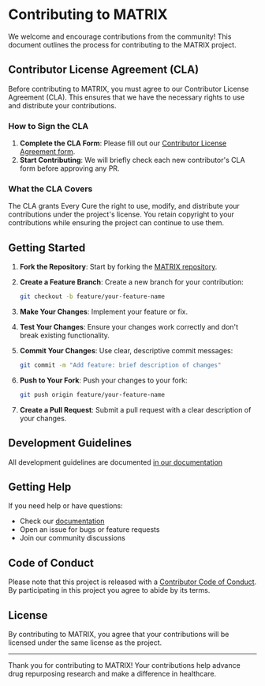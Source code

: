 # Contributing to MATRIX

We welcome and encourage contributions from the community! This document outlines the process for
contributing to the MATRIX project.

## Contributor License Agreement (CLA)

Before contributing to MATRIX, you must agree to our Contributor License Agreement (CLA). This
ensures that we have the necessary rights to use and distribute your contributions.

### How to Sign the CLA

1. **Complete the CLA Form**: Please fill out our
   [Contributor License Agreement form](https://docs.google.com/forms/d/e/1FAIpQLSdmXFbF_OrP-DpmvAcrUBypqb8k0_yPKNeeB-iELHOYnZlt-w/viewform).
2. **Start Contributing**: We will briefly check each new contributor's CLA form before approving
   any PR.

### What the CLA Covers

The CLA grants Every Cure the right to use, modify, and distribute your contributions under the
project's license. You retain copyright to your contributions while ensuring the project can
continue to use them.

## Getting Started

1. **Fork the Repository**: Start by forking the
   [MATRIX repository](https://github.com/everycure-org/matrix).

2. **Create a Feature Branch**: Create a new branch for your contribution:

   ```bash
   git checkout -b feature/your-feature-name
   ```

3. **Make Your Changes**: Implement your feature or fix.

4. **Test Your Changes**: Ensure your changes work correctly and don't break existing functionality.

5. **Commit Your Changes**: Use clear, descriptive commit messages:

   ```bash
   git commit -m "Add feature: brief description of changes"
   ```

6. **Push to Your Fork**: Push your changes to your fork:

   ```bash
   git push origin feature/your-feature-name
   ```

7. **Create a Pull Request**: Submit a pull request with a clear description of your changes.

## Development Guidelines

All development guidelines are documented
[in our documentation](https://docs.dev.everycure.org/contribute/contribution_standards)

## Getting Help

If you need help or have questions:

- Check our [documentation](http://docs.dev.everycure.org)
- Open an issue for bugs or feature requests
- Join our community discussions

## Code of Conduct

Please note that this project is released with a [Contributor Code of Conduct](CODE_OF_CONDUCT.md).
By participating in this project you agree to abide by its terms.

## License

By contributing to MATRIX, you agree that your contributions will be licensed under the same license
as the project.

---

Thank you for contributing to MATRIX! Your contributions help advance drug repurposing research and
make a difference in healthcare.
